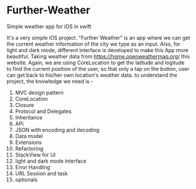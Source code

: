 # Further-Weather
Simple weather app for iOS in swift

It's a very simple iOS project. "Further Weather" is an app where we can get the current weather information of the city we type as an input. Also, for light and dark mode, different interface is developed to make this App more beautiful. Taking weather data from https://home.openweathermap.org/ this website. Again, we are using CoreLocation to get the latitude and logitude to find the current position of the user, so that only a tap on the button, user can get back to his/her own location's weather data. to understand the project, the knowledge we need is -

1. MVC design pattern
2. CoreLocation
3. Closure
4. Protocol and Delegates
5. Inheritance
6. APi
7. JSON with encoding and decoding
8. Data model
9. Extensions
10. Refactoring
11. StackView for UI
12. light and dark mode interface
13. Error Handling
14. URL Session and task
15. optionals
